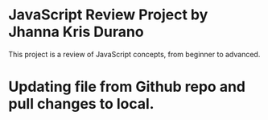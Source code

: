 # JavaScript Review Project by Jhanna Kris Durano
This project is a review of JavaScript concepts, from beginner to advanced.

# Updating file from Github repo and pull changes to local.
